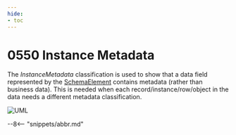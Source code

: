 ```yaml
---
hide:
- toc
---
```


<!-- SPDX-License-Identifier: CC-BY-4.0 -->
<!-- Copyright Contributors to the ODPi Egeria project. -->

# 0550 Instance Metadata

The *InstanceMetadata* classification is used to show that a data field represented by the [SchemaElement](/types/5/0501-Schema-Elements) contains metadata (rather than business data).  This is needed when each record/instance/row/object in the data needs a different metadata classification.


![UML](0550-Instance-Metadata.svg)


--8<-- "snippets/abbr.md"